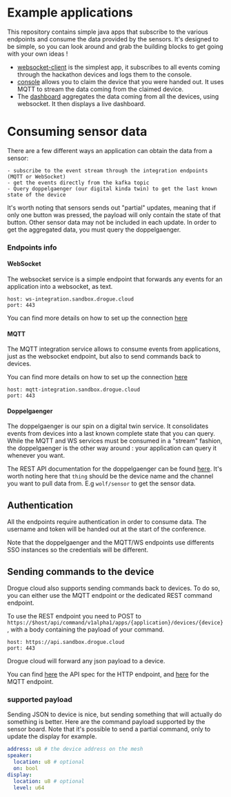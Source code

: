 # Example applications

This repository contains simple java apps that subscribe to the various endpoints and 
consume the data provided by the sensors.
It's designed to be simple, so you can look around and grab the building blocks to 
get going with your own ideas !

- [websocket-client](websocket-client) is the simplest app, it subscribes to all events coming through the hackathon devices and logs them to the console.
- [console](console) allows you to claim the device that you were handed out. It uses MQTT to stream
the data coming from the claimed device.
- The [dashboard](dashboard) aggregates the data coming from all the devices, using websocket. It then displays a live dashboard.

# Consuming sensor data

There are a few different ways an application can obtain the data from a sensor:

    - subscribe to the event stream through the integration endpoints (MQTT or WebSocket)
    - get the events directly from the kafka topic
    - Query doppelgaenger (our digital kinda twin) to get the last known state of the device

It's worth noting that sensors sends out "partial" updates, meaning that if only one button was pressed, the payload
will only contain the state of that button. Other sensor data may not be included in each update.
In order to get the aggregated data, you must query the doppelgaenger.

### Endpoints info

#### WebSocket

The websocket service is a simple endpoint that forwards any events for an application into a websocket, as text.
```
host: ws-integration.sandbox.drogue.cloud
port: 443
```

You can find more details on how to set up the connection [here](https://book.drogue.io/drogue-cloud/dev/user-guide/integration-ws.html)

#### MQTT

The MQTT integration service allows to consume events from applications, just as the websocket endpoint, but also to send commands
back to devices.

You can find more details on how to set up the connection [here](https://book.drogue.io/drogue-cloud/dev/user-guide/integration-mqtt.html)
```
host: mqtt-integration.sandbox.drogue.cloud
port: 443
```


#### Doppelgaenger
    
The doppelgaenger is our spin on a digital twin service. It consolidates events from devices into a last known complete
state that you can query. While the MQTT and WS services must be consumed in a "stream" fashion, the doppelgaenger is the 
other way around : your application can query it whenever you want. 

The REST API documentation for the doppelgaenger can be found [here](https://api-eclipsecon-2022.apps.sandbox.drogue.world/). It's worth noting here that `thing` should be the device name and the channel
you want to pull data from. E.g `wolf/sensor` to get the sensor data.

## Authentication

All the endpoints require authentication in order to consume data. 
The username and token will be handed out at the start of the conference.

Note that the doppelgaenger and the MQTT/WS endpoints use differents SSO instances so the credentials will be different.

## Sending commands to the device

Drogue cloud also supports sending commands back to devices. To do so, you can either use the MQTT endpoint
or the dedicated REST command endpoint.

To use the REST endpoint you need to POST to `https://$host/api/command/v1alpha1/apps/{application}/devices/{device}`, 
with a body containing the payload of your command. 
```
host: https://api.sandbox.drogue.cloud
port: 443
```

Drogue cloud will forward any json payload to a device.

You can find [here](https://book.drogue.io/drogue-cloud/dev/api/endpoints.html#_command_control) the API spec for the 
HTTP endpoint, and [here](https://book.drogue.io/drogue-cloud/dev/user-guide/integration-mqtt.html#_publish_commands) 
for the MQTT endpoint.

### supported payload

Sending JSON to device is nice, but sending something that will actually do something is better. 
Here are the command payload supported by the sensor board. Note that it's possible to send a partial command, 
only to update the display for example.

```yaml
address: u8 # the device address on the mesh
speaker:
  location: u8 # optional
  on: bool
display:
  location: u8 # optional
  level: u64
```
